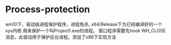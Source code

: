 # Process-protection
win10下，驱动级进程保护程序，进程免杀,
x64/Release下为已经编译好的一个sys内核
用来保护一个叫Project1.exe的进程。
窗口程序需要先hook WH_CLOSE消息，此驱动用于保护后台进程。添加了x86下实现方法

